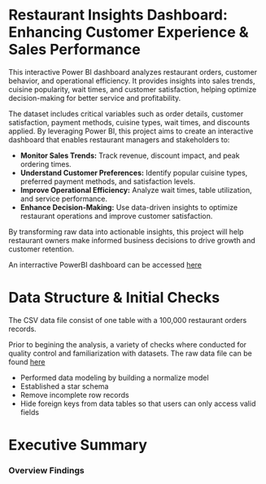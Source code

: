 # Restaurant Insights Dashboard: Enhancing Customer Experience & Sales Performance
This interactive Power BI dashboard analyzes restaurant orders, customer behavior, and operational efficiency. It provides insights into sales trends, cuisine popularity, wait times, and customer satisfaction, helping optimize decision-making for better service and profitability.

The dataset includes critical variables such as order details, customer satisfaction, payment methods, cuisine types, wait times, and discounts applied. By leveraging Power BI, this project aims to create an interactive dashboard that enables restaurant managers and stakeholders to:
- **Monitor Sales Trends:** Track revenue, discount impact, and peak ordering times.
- **Understand Customer Preferences:**  Identify popular cuisine types, preferred payment methods, and satisfaction levels.
- **Improve Operational Efficiency:** Analyze wait times, table utilization, and service performance.
- **Enhance Decision-Making:** Use data-driven insights to optimize restaurant operations and improve customer satisfaction.

By transforming raw data into actionable insights, this project will help restaurant owners make informed business decisions to drive growth and customer retention.

An interractive PowerBI dashboard can be accessed [here]()

# Data Structure & Initial Checks
The CSV data file consist of one table with a 100,000 restaurant orders records.

Prior to begining the analysis, a variety of checks where conducted for quality control and familiarization with datasets. The raw data file can be found [here](https://github.com/princeabdul99/soda_bottling_production_line/blob/4d27e98112edfc2fea2ff01ce0e8c70130aa4d63/data.zip)

- Performed data modeling by building a normalize model
- Established a star schema
- Remove incomplete row records
- Hide foreign keys from data tables so that users can only access valid fields

# Executive Summary

### Overview Findings
